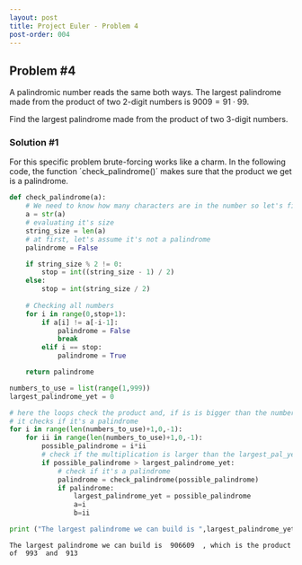 ```yaml
---
layout: post
title: Project Euler - Problem 4
post-order: 004
---
```


## Problem #4

A palindromic number reads the same both ways. The largest palindrome made from the product of two 2-digit numbers is $9009 = 91 \cdot 99$.

Find the largest palindrome made from the product of two 3-digit numbers.

### Solution #1

For this specific problem brute-forcing works like a charm. In the following code, the function ´check_palindrome()´ makes sure that the product we get is a palindrome.


```python
def check_palindrome(a):
    # We need to know how many characters are in the number so let's first convert it to a string
    a = str(a)
    # evaluating it's size
    string_size = len(a)
    # at first, let's assume it's not a palindrome
    palindrome = False

    if string_size % 2 != 0:
        stop = int((string_size - 1) / 2)
    else:
        stop = int(string_size / 2)
        
    # Checking all numbers
    for i in range(0,stop+1):
        if a[i] != a[-i-1]:
            palindrome = False
            break
        elif i == stop:
            palindrome = True

    return palindrome

numbers_to_use = list(range(1,999))
largest_palindrome_yet = 0

# here the loops check the product and, if is is bigger than the number we currently have, 
# it checks if it's a palindrome
for i in range(len(numbers_to_use)+1,0,-1):
    for ii in range(len(numbers_to_use)+1,0,-1):
        possible_palindrome = i*ii
        # check if the multiplication is larger than the largest_pal_yet
        if possible_palindrome > largest_palindrome_yet:
            # check if it's a palindrome
            palindrome = check_palindrome(possible_palindrome)
            if palindrome:
                largest_palindrome_yet = possible_palindrome
                a=i
                b=ii

print ("The largest palindrome we can build is ",largest_palindrome_yet," , which is the product of ", a, " and ", b)
```

    The largest palindrome we can build is  906609  , which is the product of  993  and  913


